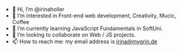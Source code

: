 - 👋 Hi, I’m @irinaholler
- 👀 I’m interested in Front-end web development, Creativity, Mucic, Coffee
- 🌱 I’m currently learning JavaScript Fundamentals in SoftUni.
- 💞️ I’m looking to collaborate on Web / JS projects.
- 📫 How to reach me: my email address is irina@mygrin.de

<!---
irinaholler/irinaholler is a ✨ special ✨ repository because its `README.md` (this file) appears on your GitHub profile.
You can click the Preview link to take a look at your changes.
--->
